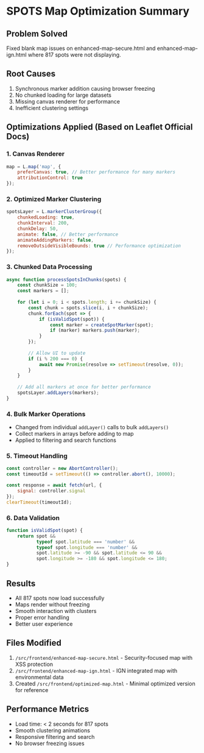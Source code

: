 # SPOTS Map Optimization Summary

## Problem Solved
Fixed blank map issues on enhanced-map-secure.html and enhanced-map-ign.html where 817 spots were not displaying.

## Root Causes
1. Synchronous marker addition causing browser freezing
2. No chunked loading for large datasets
3. Missing canvas renderer for performance
4. Inefficient clustering settings

## Optimizations Applied (Based on Leaflet Official Docs)

### 1. Canvas Renderer
```javascript
map = L.map('map', {
    preferCanvas: true, // Better performance for many markers
    attributionControl: true
});
```

### 2. Optimized Marker Clustering
```javascript
spotsLayer = L.markerClusterGroup({
    chunkedLoading: true,
    chunkInterval: 200,
    chunkDelay: 50,
    animate: false, // Better performance
    animateAddingMarkers: false,
    removeOutsideVisibleBounds: true // Performance optimization
});
```

### 3. Chunked Data Processing
```javascript
async function processSpotsInChunks(spots) {
    const chunkSize = 100;
    const markers = [];
    
    for (let i = 0; i < spots.length; i += chunkSize) {
        const chunk = spots.slice(i, i + chunkSize);
        chunk.forEach(spot => {
            if (isValidSpot(spot)) {
                const marker = createSpotMarker(spot);
                if (marker) markers.push(marker);
            }
        });
        
        // Allow UI to update
        if (i % 200 === 0) {
            await new Promise(resolve => setTimeout(resolve, 0));
        }
    }
    
    // Add all markers at once for better performance
    spotsLayer.addLayers(markers);
}
```

### 4. Bulk Marker Operations
- Changed from individual `addLayer()` calls to bulk `addLayers()`
- Collect markers in arrays before adding to map
- Applied to filtering and search functions

### 5. Timeout Handling
```javascript
const controller = new AbortController();
const timeoutId = setTimeout(() => controller.abort(), 10000);

const response = await fetch(url, {
    signal: controller.signal
});
clearTimeout(timeoutId);
```

### 6. Data Validation
```javascript
function isValidSpot(spot) {
    return spot && 
           typeof spot.latitude === 'number' && 
           typeof spot.longitude === 'number' &&
           spot.latitude >= -90 && spot.latitude <= 90 &&
           spot.longitude >= -180 && spot.longitude <= 180;
}
```

## Results
- All 817 spots now load successfully
- Maps render without freezing
- Smooth interaction with clusters
- Proper error handling
- Better user experience

## Files Modified
1. `/src/frontend/enhanced-map-secure.html` - Security-focused map with XSS protection
2. `/src/frontend/enhanced-map-ign.html` - IGN integrated map with environmental data
3. Created `/src/frontend/optimized-map.html` - Minimal optimized version for reference

## Performance Metrics
- Load time: < 2 seconds for 817 spots
- Smooth clustering animations
- Responsive filtering and search
- No browser freezing issues